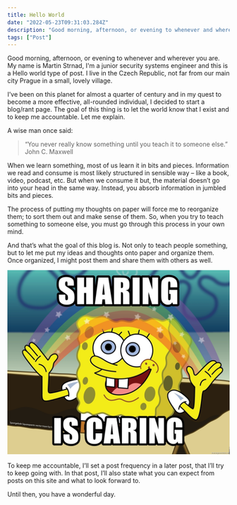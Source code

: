 ```yaml
---
title: Hello World
date: "2022-05-23T09:31:03.284Z"
description: "Good morning, afternoon, or evening to whenever and wherever you are. My name is Martin Strnad, I'm a junior security systems engineer and this is a Hello world type of post. I live in ..."
tags: ["Post"]
---
```


Good morning, afternoon, or evening to whenever and wherever you are. My name is Martin Strnad, I'm a junior security systems engineer and this is a Hello world type of post. I live in the Czech Republic, not far from our main city Prague in a small, lovely village.

I’ve been on this planet for almost a quarter of century and in my quest to become a more effective, all-rounded individual, I decided to start a blog/rant page. The goal of this thing is to let the world know that I exist and to keep me accountable. Let me explain.

A wise man once said: 
> “You never really know something until you teach it to someone else.” John C. Maxwell

When we learn something, most of us learn it in bits and pieces. Information we read and consume is most likely structured in sensible way – like a book, video, podcast, etc. But when we consume it but, the material doesn’t go into your head in the same way. Instead, you absorb information in jumbled bits and pieces.

The process of putting my thoughts on paper will force me to reorganize them; to sort them out and make sense of them. So, when you try to teach something to someone else, you must go through this process in your own mind.

And that’s what the goal of this blog is. Not only to teach people something, but to let me put my ideas and thoughts onto paper and organize them. Once organized, I might post them and share them with others as well.

![Sharing is caring picture](sharing-is-caring.jpg)

To keep me accountable, I’ll set a post frequency in a later post, that I’ll try to keep going with. In that post, I’ll also state what you can expect from posts on this site and what to look forward to. 

Until then, you have a wonderful day.